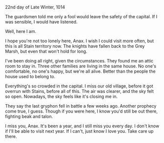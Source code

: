<!-- title: Rider's Journal #5 -->

22nd day of Late Winter, 1014

The guardsmen told me only a fool would leave the safety of the capital. If I was sensible, I would have listened.

Well, here I am.

I hope you're not too lonely here, Anax. I wish I could visit more often, but this is all Stain territory now. The knights have fallen back to the Grey Marsh, but even that won't hold for long.

I've been doing all right, given the circumstances. They found me an attic room to stay in. Three other families are living in the same house. No one's comfortable, no one's happy, but we're all alive. Better than the people the house used to belong to.

Everything's so crowded in the capital. I miss our old village, before it got overrun with Stains, before all of this. The air was clearer, and the sky felt so open. Nowadays, the sky feels like it's closing me in.

They say the last gryphon fell in battle a few weeks ago. Another prophecy come true, I guess. Though if you were here, I know you'd still be out there, fighting beak and talon.

I miss you, Anax. It's been a year, and I still miss you every day. I don't know if I'll be able to visit next year. If I can't, just know I love you.
Take care up there.
